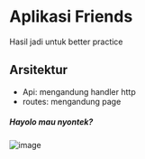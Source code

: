 # Aplikasi Friends

Hasil jadi untuk better practice

## Arsitektur
- Api: mengandung handler http
- routes: mengandung page

##### Hayolo mau nyontek?
![image](https://user-images.githubusercontent.com/52902060/209421080-697dfe02-16b9-448c-8bb7-0b57b3deaeba.png)

